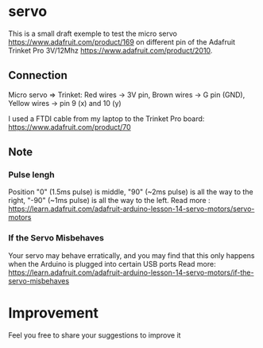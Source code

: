 # servo
This is a small draft exemple to test the micro servo https://www.adafruit.com/product/169 on different pin of the Adafruit Trinket Pro 3V/12Mhz https://www.adafruit.com/product/2010.

## Connection
Micro servo => Trinket:
Red wires -> 3V pin,
Brown wires -> G pin (GND),
Yellow wires -> pin 9 (x) and 10 (y)

I used a FTDI cable from my laptop to the Trinket Pro board: https://www.adafruit.com/product/70


## Note
### Pulse lengh
Position "0" (1.5ms pulse) is middle, "90" (~2ms pulse) is all the way to the right, "-90" (~1ms pulse) is all the way to the left.
Read more : https://learn.adafruit.com/adafruit-arduino-lesson-14-servo-motors/servo-motors

### If the Servo Misbehaves
Your servo may behave erratically, and you may find that this only happens when the Arduino is plugged into certain USB ports
Read more: https://learn.adafruit.com/adafruit-arduino-lesson-14-servo-motors/if-the-servo-misbehaves 

# Improvement
Feel you free to share your suggestions to improve it
